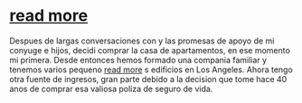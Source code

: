 # [read more](http://www.cotizarsoat.co/)
Despues de largas conversaciones con y las promesas de apoyo de mi conyuge e hijos, decidi comprar la casa de apartamentos, en ese momento mi primera. Desde entonces hemos formado una compania familiar y tenemos varios pequeno [read more](http://www.cotizarsoat.co/) s edificios en Los Angeles. Ahora tengo otra fuente de ingresos, gran parte debido a la decision que tome hace 40 anos de comprar esa valiosa poliza de seguro de vida.
